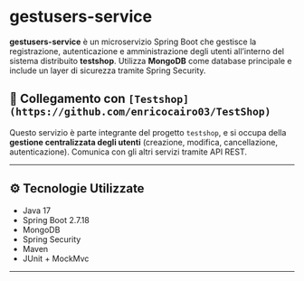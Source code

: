 # gestusers-service

**gestusers-service** è un microservizio Spring Boot che gestisce la registrazione, autenticazione e amministrazione degli utenti all’interno del sistema distribuito **testshop**. Utilizza **MongoDB** come database principale e include un layer di sicurezza tramite Spring Security.

## 🔗 Collegamento con `[Testshop](https://github.com/enricocairo03/TestShop)`

Questo servizio è parte integrante del progetto `testshop`, e si occupa della **gestione centralizzata degli utenti** (creazione, modifica, cancellazione, autenticazione). Comunica con gli altri servizi tramite API REST.

---

## ⚙️ Tecnologie Utilizzate

- Java 17  
- Spring Boot 2.7.18  
- MongoDB  
- Spring Security  
- Maven  
- JUnit + MockMvc

---
